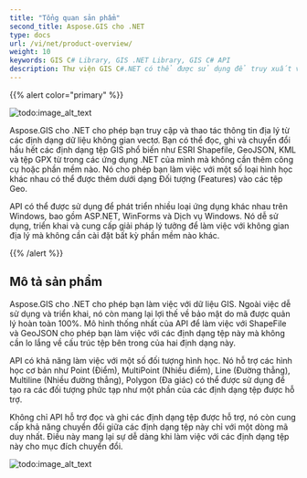 ```yaml
---
title: "Tổng quan sản phẩm"
second_title: Aspose.GIS cho .NET
type: docs
url: /vi/net/product-overview/
weight: 10
keywords: GIS C# Library, GIS .NET Library, GIS C# API
description: Thư viện GIS C#.NET có thể được sử dụng để truy xuất và chỉnh sửa dữ liệu địa lý ở các định dạng dữ liệu không gian vectơ. Hầu hết các định dạng tệp GIS chính, chẳng hạn như ESRI Shapefile, GeoJSON, KML và tệp GPX, có thể được đọc, ghi và chuyển đổi từ trong các ứng dụng .NET của bạn mà không cần thêm công cụ hoặc phần mềm nào. Các hình học cơ bản như Point (Điểm), MultiPoint (Nhiều điểm), Line (Đường thẳng), Multiline (Nhiều đường thẳng) và Polygon (Đa giác) được hỗ trợ bởi API và có thể được sử dụng để xây dựng các đối tượng phức tạp trong các định dạng tệp được hỗ trợ.
---
```


{{% alert color="primary" %}} 

![todo:image_alt_text](product-overview_1)

Aspose.GIS cho .NET cho phép bạn truy cập và thao tác thông tin địa lý từ các định dạng dữ liệu không gian vectơ. Bạn có thể đọc, ghi và chuyển đổi hầu hết các định dạng tệp GIS phổ biến như ESRI Shapefile, GeoJSON, KML và tệp GPX từ trong các ứng dụng .NET của mình mà không cần thêm công cụ hoặc phần mềm nào. Nó cho phép bạn làm việc với một số loại hình học khác nhau có thể được thêm dưới dạng Đối tượng (Features) vào các tệp Geo. 

API có thể được sử dụng để phát triển nhiều loại ứng dụng khác nhau trên Windows, bao gồm ASP.NET, WinForms và Dịch vụ Windows. Nó dễ sử dụng, triển khai và cung cấp giải pháp lý tưởng để làm việc với không gian địa lý mà không cần cài đặt bất kỳ phần mềm nào khác.

{{% /alert %}} 
## **Mô tả sản phẩm**
Aspose.GIS cho .NET cho phép bạn làm việc với dữ liệu GIS. Ngoài việc dễ sử dụng và triển khai, nó còn mang lại lợi thế về bảo mật do mã được quản lý hoàn toàn 100%. Mô hình thống nhất của API để làm việc với ShapeFile và GeoJSON cho phép bạn làm việc với các định dạng tệp này mà không cần lo lắng về cấu trúc tệp bên trong của hai định dạng này.

API có khả năng làm việc với một số đối tượng hình học. Nó hỗ trợ các hình học cơ bản như Point (Điểm), MultiPoint (Nhiều điểm), Line (Đường thẳng), Multiline (Nhiều đường thẳng), Polygon (Đa giác) có thể được sử dụng để tạo ra các đối tượng phức tạp như một phần của các định dạng tệp được hỗ trợ.

Không chỉ API hỗ trợ đọc và ghi các định dạng tệp được hỗ trợ, nó còn cung cấp khả năng chuyển đổi giữa các định dạng tệp này chỉ với một dòng mã duy nhất. Điều này mang lại sự dễ dàng khi làm việc với các định dạng tệp này cho mục đích chuyển đổi.

![todo:image_alt_text](product-overview_2.png)
